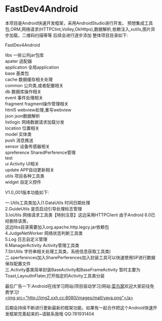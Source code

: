 # FastDev4Android
本项目是Android快速开发框架，采用AndroidStudio进行开发。 
预想集成工具包,ORM,网络请求(HTTPClint,Volley,OkHttps),数据解析,依赖注入,xutils,图片异步加载，二维码扫描等等
后续会进行逐步添加
整体项目目录如下:
<p>FastDev4Android</p>
libs	一些公共jar包库<br/>
apater        	适配器<br/>
application   	全局application<br/>
base          	基类包<br/>
cache         	数据缓存相关处理<br/>
common        	公共类,或者配置相关<br/>
db            	数据库操作相关<br/>
event         	事件处理相关<br/>
fragment      	fragment操作管理相关<br/>
html5         	webview处理,重写webview<br/>
json          	json数据解析<br/>
listlogic     	网络数据请求加载分发<br/>
location      	位置相关<br/>
model         	实体类<br/>
push          	消息推送<br/>
sensor        	设备传感器相关<br/>
spreference   	SharedPerference管理<br/>
test          	<br/>
ui            	Activity UI相关<br/>
update        	APP自动更新相关<br/>
utils         	项目各种工具类<br/>
widget        	自定义控件<br/>
<p>V1.0_001版本功能如下:</p>
一.Utils工具类加入(1.DataUtils 时间日期处理<br/>
2.GuideUtils 是否启动引导处理标志管理<br/>
3.IoUtils 网络请求工具类【特别注意】这边采用HTTPClient 由于Android 6.0已经删除该类，<br/>
  这边libs目录需要加入org.apache.http.legcy.jar依赖包<br/>
 4.JudgeNetWorker 网络状态判断工具类<br/>
5.Log 日志自定义管理<br/>
6.ManagerActivity Activity管理工具类<br/>
7.StrUtils 字符串相关处理工具类，系统信息获取工具类)<br/>
二.sperferences加入SharePerferences加入封装工具可以快速使用SP进行数据保存配置文件<br/>
三.Activity基类简单封装BaseActivity和BaseFrameActivity 暂时主要为Toast,LayoutInFlater,打开指定的Activity工具类分装<br/>

最后广告一下:Android在线学习网站(项目驱动学习)网站:<a href="http://www.cniao5.com/">菜鸟窝</a>欢迎大家前往免费学习!<br>
<a href="http://www.cniao5.com/clazz/yaya.html"><img src="http://img2.xxh.cc:8080/images/mall/yaya.png"</a>


后期会持续不断进行更新最新的框架功能，如果有一起合作把这个Android快速开发框架完善起来的~请联系我哦
QQ:781931404
              
